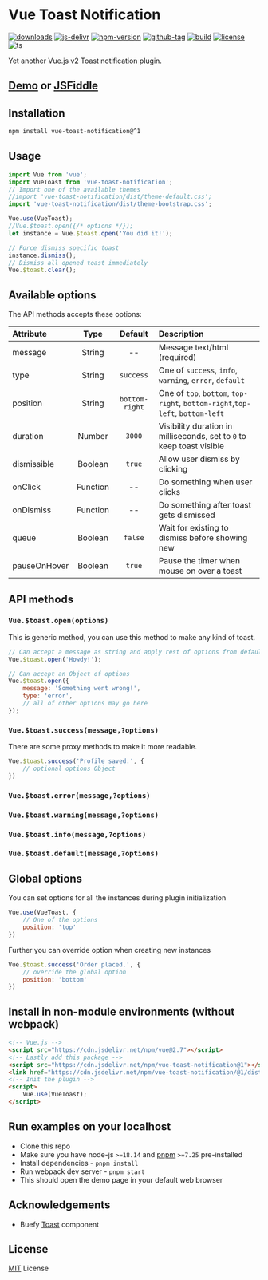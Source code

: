 # Vue Toast Notification

[![downloads](https://badgen.net/npm/dt/vue-toast-notification)](https://npm-stat.com/charts.html?package=vue-toast-notification&from=2019-11-01)
[![js-delivr](https://data.jsdelivr.com/v1/package/npm/vue-toast-notification/badge?style=rounded)](https://www.jsdelivr.com/package/npm/vue-toast-notification)
[![npm-version](https://badgen.net/npm/v/vue-toast-notification)](https://www.npmjs.com/package/vue-toast-notification)
[![github-tag](https://badgen.net/github/tag/ankurk91/vue-toast-notification)](https://github.com/ankurk91/vue-toast-notification/)
[![build](https://github.com/ankurk91/vue-toast-notification/workflows/build/badge.svg)](https://github.com/ankurk91/vue-toast-notification/actions)
[![license](https://badgen.net/github/license/ankurk91/vue-toast-notification)](https://yarnpkg.com/en/package/vue-toast-notification)
![ts](https://badgen.net/badge/ready/TypeScript/blue)

Yet another Vue.js v2 Toast notification plugin.

## [Demo](https://ankurk91.github.io/vue-toast-notification) or [JSFiddle](https://jsfiddle.net/ankurk91/ebakcs62/)

## Installation

```bash
npm install vue-toast-notification@^1
```

## Usage

```js
import Vue from 'vue';
import VueToast from 'vue-toast-notification';
// Import one of the available themes
//import 'vue-toast-notification/dist/theme-default.css';
import 'vue-toast-notification/dist/theme-bootstrap.css';

Vue.use(VueToast);
//Vue.$toast.open({/* options */});
let instance = Vue.$toast.open('You did it!');

// Force dismiss specific toast
instance.dismiss();
// Dismiss all opened toast immediately
Vue.$toast.clear();
```

## Available options

The API methods accepts these options:

| Attribute    |   Type   |    Default     | Description                                                                   |
|:-------------|:--------:|:--------------:|:------------------------------------------------------------------------------|
| message      |  String  |       --       | Message text/html (required)                                                  |
| type         |  String  |   `success`    | One of `success`, `info`, `warning`, `error`, `default`                       |
| position     |  String  | `bottom-right` | One of `top`, `bottom`, `top-right`, `bottom-right`,`top-left`, `bottom-left` |
| duration     |  Number  |     `3000`     | Visibility duration in milliseconds, set to `0` to keep toast visible         |
| dismissible  | Boolean  |     `true`     | Allow user dismiss by clicking                                                |
| onClick      | Function |       --       | Do something when user clicks                                                 |
| onDismiss    | Function |       --       | Do something after toast gets dismissed                                       |
| queue        | Boolean  |    `false`     | Wait for existing to dismiss before showing new                               |
| pauseOnHover | Boolean  |     `true`     | Pause the timer when mouse on over a toast                                    |

## API methods

### `Vue.$toast.open(options)`

This is generic method, you can use this method to make any kind of toast.

```js
// Can accept a message as string and apply rest of options from defaults
Vue.$toast.open('Howdy!');

// Can accept an Object of options
Vue.$toast.open({
    message: 'Something went wrong!',
    type: 'error',
    // all of other options may go here
});
```

### `Vue.$toast.success(message,?options)`

There are some proxy methods to make it more readable.

```js
Vue.$toast.success('Profile saved.', {
    // optional options Object
})
```

### `Vue.$toast.error(message,?options)`

### `Vue.$toast.warning(message,?options)`

### `Vue.$toast.info(message,?options)`

### `Vue.$toast.default(message,?options)`

## Global options

You can set options for all the instances during plugin initialization

```js
Vue.use(VueToast, {
    // One of the options
    position: 'top'
})
```

Further you can override option when creating new instances

```js
Vue.$toast.success('Order placed.', {
    // override the global option
    position: 'bottom'
})
```

## Install in non-module environments (without webpack)

```html
<!-- Vue.js -->
<script src="https://cdn.jsdelivr.net/npm/vue@2.7"></script>
<!-- Lastly add this package -->
<script src="https://cdn.jsdelivr.net/npm/vue-toast-notification@1"></script>
<link href="https://cdn.jsdelivr.net/npm/vue-toast-notification/@1/dist/theme-sugar.css" rel="stylesheet">
<!-- Init the plugin -->
<script>
    Vue.use(VueToast);
</script>
```

## Run examples on your localhost

* Clone this repo
* Make sure you have node-js `>=18.14` and [pnpm](https://pnpm.io/) `>=7.25` pre-installed
* Install dependencies - `pnpm install`
* Run webpack dev server - `pnpm start`
* This should open the demo page in your default web browser

## Acknowledgements

* Buefy [Toast](https://buefy.org/documentation/toast) component

## License

[MIT](LICENSE.txt) License
